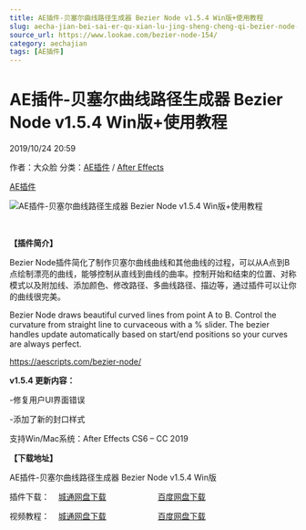 ```yaml
---
title: AE插件-贝塞尔曲线路径生成器 Bezier Node v1.5.4 Win版+使用教程
slug: aecha-jian-bei-sai-er-qu-xian-lu-jing-sheng-cheng-qi-bezier-node-v1-5-4-winban-shi-yong-jiao-cheng
source_url: https://www.lookae.com/bezier-node-154/
category: aechajian
tags: [AE插件]
---
```

# AE插件-贝塞尔曲线路径生成器 Bezier Node v1.5.4 Win版+使用教程

2019/10/24 20:59

作者：大众脸
分类：[AE插件](https://www.lookae.com/after-effects/aechajian/) / [After Effects](https://www.lookae.com/after-effects/)

[AE插件](https://www.lookae.com/tag/ae%e6%8f%92%e4%bb%b6/)

![AE插件-贝塞尔曲线路径生成器 Bezier Node v1.5.4 Win版+使用教程](https://www.lookae.com/wp-content/uploads/2018/09/Bezier-Node.jpg "AE插件-贝塞尔曲线路径生成器 Bezier Node v1.5.4 Win版+使用教程-LookAE.com")

﻿

**【插件简介】**

Bezier Node插件简化了制作贝塞尔曲线曲线和其他曲线的过程，可以从A点到B点绘制漂亮的曲线，能够控制从直线到曲线的曲率。控制开始和结束的位置、对称模式以及附加线、添加颜色、修改路径、多曲线路径、描边等，通过插件可以让你的曲线很完美。

Bezier Node draws beautiful curved lines from point A to B. Control the curvature from straight line to curvaceous with a % slider. The bezier handles update automatically based on start/end positions so your curves are always perfect.

https://aescripts.com/bezier-node/

**v1.5.4 更新内容：**

-修复用户UI界面错误

-添加了新的封口样式

支持Win/Mac系统：After Effects CS6 – CC 2019

**【下载地址】**

AE插件-贝塞尔曲线路径生成器 Bezier Node v1.5.4 Win版

插件下载：    [城通网盘下载](https://tc5.us/file/680462-404000099)                       [百度网盘下载](https://pan.baidu.com/s/1-c14oy92RyU84xOZgbR3UQ)

视频教程：    [城通网盘下载](https://tc5.us/file/680462-404005563)                       [百度网盘下载](https://pan.baidu.com/s/1G-WOf7-M_VbO7DTP_otbUg)
